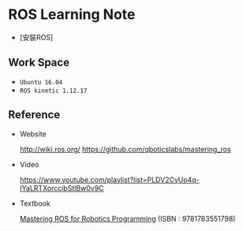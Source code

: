 # ROS Learning Note

* [安裝ROS]

## Work Space
* `Ubuntu 16.04`
* `ROS kinetic 1.12.17` 

## Reference
* Website

  http://wiki.ros.org/
  https://github.com/qboticslabs/mastering_ros
  
* Video

  https://www.youtube.com/playlist?list=PLDV2CyUo4q-IYaLRTXorccibStlBw0v9C

* Textbook

  [Mastering ROS for Robotics Programming](https://github.com/Offliners/ROS_Learning_Note/blob/main/Textbook/Mastering%20ROS%20for%20Robotics%20Programming.pdf) (ISBN : 9781783551798)
